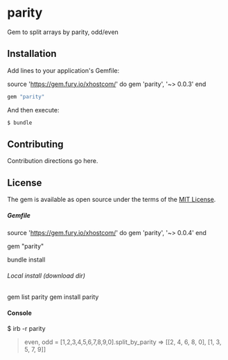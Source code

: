# parity

Gem to split arrays by parity, odd/even

## Installation

Add lines to your application's Gemfile:

source 'https://gem.fury.io/xhostcom/' do
gem 'parity', '~> 0.0.3'
end

```ruby
gem "parity"
```

And then execute:

```bash
$ bundle
```

## Contributing

Contribution directions go here.

## License

The gem is available as open source under the terms of the [MIT License](https://opensource.org/licenses/MIT).

##### Gemfile

source 'https://gem.fury.io/xhostcom/' do gem 'parity', '~> 0.0.4'
end

gem "parity"

bundle install

###### Local install (download dir)

gem list parity
gem install parity

#### Console

$ irb -r parity

> even, odd = [1,2,3,4,5,6,7,8,9,0].split_by_parity
> => [[2, 4, 6, 8, 0], [1, 3, 5, 7, 9]]

